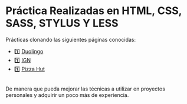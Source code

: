 # Práctica Realizadas en HTML, CSS, SASS, STYLUS Y LESS
Prácticas clonando las siguientes páginas conocidas: <br> 
 - :one: [Duolingo](https://es.duolingo.com/)
 - :one: [IGN](https://latam.ign.com/)
 - :one: [Pizza Hut](https://pizzahut.com.pa/)
<br>
De manera que pueda mejorar las técnicas a utilizar en proyectos personales y adquirir un poco más de experiencia.

